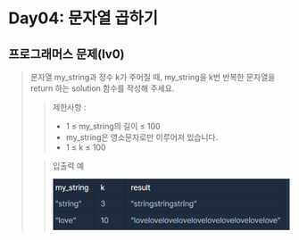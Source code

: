 # Day04: 문자열 곱하기
## 프로그래머스 문제(lv0)
> 문자열 my_string과 정수 k가 주어질 때, my_string을 k번 반복한 문자열을 return 하는 solution 함수를 작성해 주세요.
>
>  >제한사항 :
> >
> > - 1 ≤ my_string의 길이 ≤ 100
> > - my_string은 영소문자로만 이루어져 있습니다.
> > - 1 ≤ k ≤ 100
>
> > 입출력 예
> >
> >![img_1.png](img_1.png)